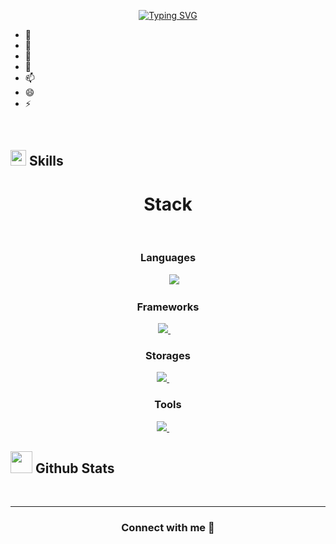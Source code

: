
<p align="center">
<a href="https://git.io/typing-svg"><img src="https://readme-typing-svg.demolab.com?font=Georgia&weight=800&pause=1000&size=33&color=042D5E&width=370&height=100&lines=Hola+%2C+Soy+Mauro+%F0%9F%91%8B" alt="Typing SVG" /></a>
</p>
<p align="left"> 

 </p>



- 🔭 
- 🌱 
- 👯 
- 💬 
- 📫
- 😄
- ⚡ 

<br>

## <img src="https://media2.giphy.com/media/QssGEmpkyEOhBCb7e1/giphy.gif?cid=ecf05e47a0n3gi1bfqntqmob8g9aid1oyj2wr3ds3mg700bl&rid=giphy.gif" width ="25"><b> Skills</b>

<div align="center" width="100">
  <h1>Stack</h1>
  
  <!-- Languages -->
  </br>
  <h3>Languages</h3>
    &nbsp;&nbsp;&nbsp;&nbsp;
<a href="https://skillicons.dev">
    <img src="https://skillicons.dev/icons?i=py,html,css,js,php" />
  </a>
    
  
  <!-- Frameworks -->
  </br>
  <h3>Frameworks</h3>
  <a href="https://skillicons.dev">
    <img src="https://skillicons.dev/icons?i=django,fastapi,flask,react,vue,bootstrap,tailwind" />
  </a>
    &nbsp;&nbsp;&nbsp;

  
  
  <!-- Storages -->
  </br>
  <h3>Storages</h3>
<a href="https://skillicons.dev">
    <img src="https://skillicons.dev/icons?i=mysql,mongodb,postgres" />
  </a>
    &nbsp;&nbsp;&nbsp;&nbsp;
  
  <!-- Tools -->
  </br>
  <h3>Tools</h3>
  <a href="https://skillicons.dev">
    <img src="https://skillicons.dev/icons?i=git,github,docker,vscode" />
  </a>
    &nbsp;&nbsp;&nbsp;&nbsp;
  
</div>


## <img src="https://media.giphy.com/media/iY8CRBdQXODJSCERIr/giphy.gif" width="35"><b> Github Stats </b>
<br>

<div align="center">


	
</a>
</div>



-----

<h3 align="center" >Connect with me 🤝 </h3>

<p align="center">


</p>


	

</div>


